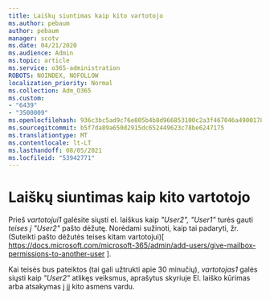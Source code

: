 ```yaml
---
title: Laiškų siuntimas kaip kito vartotojo
ms.author: pebaum
author: pebaum
manager: scotv
ms.date: 04/21/2020
ms.audience: Admin
ms.topic: article
ms.service: o365-administration
ROBOTS: NOINDEX, NOFOLLOW
localization_priority: Normal
ms.collection: Adm_O365
ms.custom:
- "6439"
- "3500009"
ms.openlocfilehash: 936c3bc5ad9c76e805b4b8d966853100c2a3f467046a490017813b011ef9b600
ms.sourcegitcommit: b5f7da89a650d2915dc652449623c78be6247175
ms.translationtype: MT
ms.contentlocale: lt-LT
ms.lasthandoff: 08/05/2021
ms.locfileid: "53942771"
---
```

# <a name="sending-mail-as-another-user"></a>Laiškų siuntimas kaip kito vartotojo

Prieš *vartotojui1* galėsite siųsti el. laiškus kaip *"User2",* *"User1"* turės gauti *teises į "User2"* pašto dėžutę. Norėdami sužinoti, kaip tai padaryti, žr. (Suteikti pašto dėžutės teises kitam vartotojui)[ https://docs.microsoft.com/microsoft-365/admin/add-users/give-mailbox-permissions-to-another-user ].

Kai teisės bus pateiktos (tai gali užtrukti apie 30 minučių), *vartotojas1* galės siųsti kaip *"User2"* atlikęs veiksmus, aprašytus skyriuje El. laiško kūrimas arba atsakymas į jį kito asmens vardu.

